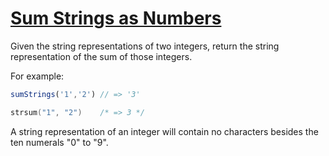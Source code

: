 # [Sum Strings as Numbers](https://www.codewars.com/kata/5324945e2ece5e1f32000370)

Given the string representations of two integers, return the string representation of the sum of those integers.

For example:
```javascript
sumStrings('1','2') // => '3'
```
```c
strsum("1", "2")    /* => 3 */
```

A string representation of an integer will contain no characters besides the ten numerals "0" to "9".